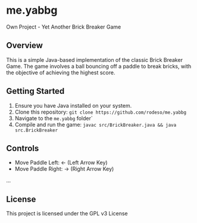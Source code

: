 # me.yabbg
Own Project - Yet Another Brick Breaker Game


## Overview

This is a simple Java-based implementation of the classic Brick Breaker Game. The game involves a ball bouncing off a paddle to break bricks, with the objective of achieving the highest score.

## Getting Started

1. Ensure you have Java installed on your system.
2. Clone this repository: `git clone https://github.com/rodeso/me.yabbg`
3. Navigate to the `me.yabbg` folder`
4. Compile and run the game: `javac src/BrickBreaker.java && java src.BrickBreaker`

## Controls

- Move Paddle Left: ← (Left Arrow Key)
- Move Paddle Right: → (Right Arrow Key)

...

## License

This project is licensed under the GPL v3 License
